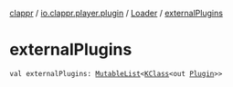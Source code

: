 [clappr](../../index.md) / [io.clappr.player.plugin](../index.md) / [Loader](index.md) / [externalPlugins](./external-plugins.md)

# externalPlugins

`val externalPlugins: `[`MutableList`](https://kotlinlang.org/api/latest/jvm/stdlib/kotlin.collections/-mutable-list/index.html)`<`[`KClass`](https://kotlinlang.org/api/latest/jvm/stdlib/kotlin.reflect/-k-class/index.html)`<out `[`Plugin`](../-plugin/index.md)`>>`
